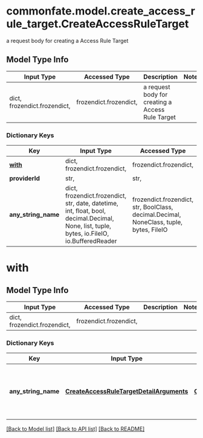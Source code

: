 # commonfate.model.create_access_rule_target.CreateAccessRuleTarget

a request body for creating a Access Rule Target

## Model Type Info
Input Type | Accessed Type | Description | Notes
------------ | ------------- | ------------- | -------------
dict, frozendict.frozendict,  | frozendict.frozendict,  | a request body for creating a Access Rule Target | 

### Dictionary Keys
Key | Input Type | Accessed Type | Description | Notes
------------ | ------------- | ------------- | ------------- | -------------
**[with](#with)** | dict, frozendict.frozendict,  | frozendict.frozendict,  |  | 
**providerId** | str,  | str,  |  | 
**any_string_name** | dict, frozendict.frozendict, str, date, datetime, int, float, bool, decimal.Decimal, None, list, tuple, bytes, io.FileIO, io.BufferedReader | frozendict.frozendict, str, BoolClass, decimal.Decimal, NoneClass, tuple, bytes, FileIO | any string name can be used but the value must be the correct type | [optional]

# with

## Model Type Info
Input Type | Accessed Type | Description | Notes
------------ | ------------- | ------------- | -------------
dict, frozendict.frozendict,  | frozendict.frozendict,  |  | 

### Dictionary Keys
Key | Input Type | Accessed Type | Description | Notes
------------ | ------------- | ------------- | ------------- | -------------
**any_string_name** | [**CreateAccessRuleTargetDetailArguments**](CreateAccessRuleTargetDetailArguments.md) | [**CreateAccessRuleTargetDetailArguments**](CreateAccessRuleTargetDetailArguments.md) | any string name can be used but the value must be the correct type | [optional] 

[[Back to Model list]](../../README.md#documentation-for-models) [[Back to API list]](../../README.md#documentation-for-api-endpoints) [[Back to README]](../../README.md)

